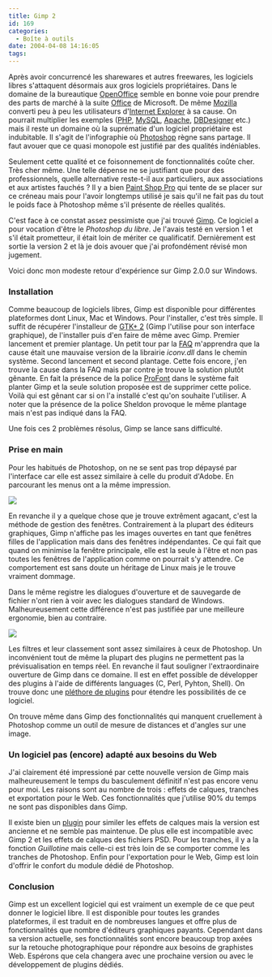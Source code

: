 ```yaml
---
title: Gimp 2
id: 169
categories:
  - Boîte à outils
date: 2004-04-08 14:16:05
tags:
---
```


Après avoir concurrencé les sharewares et autres freewares, les logiciels libres s'attaquent désormais aux gros logiciels propriétaires. Dans le domaine de la bureautique [OpenOffice](http://www.openoffice.org/ "OpenOffice.org") semble en bonne voie pour prendre des parts de marché à la suite [Office](http://office.microsoft.com/ "Microsoft Office Online") de Microsoft. De même [Mozilla](http://www.mozilla.org/ "Mozilla") converti peu à peu les utilisateurs d'[Internet Explorer](http://www.microsoft.com/windows/ie/ "Microsoft Internet Explorer") à sa cause. On pourrait multiplier les exemples ([PHP](http://www.php.net/ "PHP: Hypertext Preprocessor"), [MySQL](http://www.mysql.com/ "MySQL"), [Apache](http://httpd.apache.org/ "The Apache HTTP server project"), [DBDesigner](http://www.fabforce.net/dbdesigner4/ "DBDesigner") etc.) mais il reste un domaine où la suprématie d'un logiciel propriétaire est indubitable. Il s'agit de l'infographie où [Photoshop](http://www.adobe.fr/products/photoshop/main.html "Adobe Photoshop") règne sans partage. Il faut avouer que ce quasi monopole est justifié par des qualités indéniables.

Seulement cette qualité et ce foisonnement de fonctionnalités coûte cher. Très cher même. Une telle dépense ne se justifiant que pour des professionnels, quelle alternative reste-t-il aux particuliers, aux associations et aux artistes fauchés ? Il y a bien [Paint Shop Pro](http://www.jasc.com/products/paintshoppro/ "Paint Shop Pro") qui tente de se placer sur ce créneau mais pour l'avoir longtemps utilisé je sais qu'il ne fait pas du tout le poids face à Photoshop même s'il présente de réelles qualités.

C'est face à ce constat assez pessimiste que j'ai trouvé [Gimp](http://www.gimp.org/ "GIMP - The GNU Image Manipulation Program"). Ce logiciel a pour vocation d'être le _Photoshop du libre_. Je l'avais testé en version 1 et s'il était prometteur, il était loin de mériter ce qualificatif. Dernièrement est sortie la version 2 et là je dois avouer que j'ai profondément révisé mon jugement.

Voici donc mon modeste retour d'expérience sur Gimp 2.0.0 sur Windows.

### Installation

Comme beaucoup de logiciels libres, Gimp est disponible pour différentes plateformes dont Linux, Mac et Windows. Pour l'installer, c'est très simple. Il suffit de récupérer l'installeur de [GTK+ 2](http://www2.arnes.si/~sopjsimo/gimp/stable.html "Installeur GTK+ 2 pour Windows") (Gimp l'utilise pour son interface graphique), de l'installer puis d'en faire de même avec Gimp. Premier lancement et premier plantage. Un petit tour par la  [FAQ](http://www2.arnes.si/~sopjsimo/gimp/faq.html "Installers for GIMP for Windows - Frequently Asked Questions") m'apprendra que la cause était une mauvaise version de la librairie _iconv.dll_ dans le chemin système. Second lancement et second plantage. Cette fois encore, j'en trouve la cause dans la FAQ mais par contre je trouve la solution plutôt gênante. En fait la présence de la police [ProFont](/blog/2004/02/12/124-PolicePourProgrammeurs "Police pour programmeurs") dans le système fait planter Gimp et la seule solution proposée est de supprimer cette police. Voilà qui est gênant car si on l'a installé c'est qu'on souhaite l'utiliser. A noter que la présence de la police Sheldon provoque le même plantage mais n'est pas indiqué dans la FAQ.

Une fois ces 2 problèmes résolus, Gimp se lance sans difficulté.

### Prise en main

Pour les habitués de Photoshop, on ne se sent pas trop dépaysé par l'interface car elle est assez similaire à celle du produit d'Adobe. En parcourant les menus ont a la même impression.

![](/images/Gimp_2.png)

En revanche il y a quelque chose que je trouve extrêment agacant, c'est la méthode de gestion des fenêtres. Contrairement à la plupart des éditeurs graphiques, Gimp n'affiche pas les images ouvertes en tant que fenêtres filles de l'application mais dans des fenêtres indépendantes. Ce qui fait que quand on minimise la fenêtre principale, elle est la seule à l'être et non pas toutes les fenêtres de l'application comme on pourrait s'y attendre. Ce comportement est sans doute un héritage de Linux mais je le trouve vraiment dommage.

Dans le même registre les dialogues d'ouverture et de sauvegarde de fichier n'ont rien à voir avec les dialogues standard de Windows. Malheureusement cette différence n'est pas justifiée par une meilleure ergonomie, bien au contraire.

![](/images/Gimp_2_Dialogue_Ouverture.png)

Les filtres et leur classement sont assez similaires à ceux de Photoshop. Un inconvénient tout de même la plupart des plugins ne permettent pas la prévisualisation en temps réel. En revanche il faut souligner l'extraordinaire ouverture de Gimp dans ce domaine. Il est en effet possible de développer des plugins à l'aide de différents languages (C, Perl, Pyhton, Shell). On trouve donc une [pléthore de plugins](http://registry.gimp.org/ "GIMP Plug-In Registry") pour étendre les possibilités de ce logiciel.

On trouve même dans Gimp des fonctionnalités qui manquent cruellement à Photoshop comme un outil de mesure de distances et d'angles sur une image.

### Un logiciel pas (encore) adapté aux besoins du Web

J'ai clairement été impressioné par cette nouvelle version de Gimp mais malheureusement le temps du basculement définitif n'est pas encore venu pour moi. Les raisons sont au nombre de trois : effets de calques, tranches et exportation pour le Web. Ces fonctionnalités que j'utilise 90% du temps ne sont pas disponibles dans Gimp.

Il existe bien un [plugin](http://wingimp.hp.infoseek.co.jp/files/script/layer-effects_en.html "Layer Effect scripts") pour similer les effets de calques mais la version est ancienne et ne semble pas maintenue. De plus elle est incompatible avec Gimp 2 et les effets de calques des fichiers PSD. Pour les tranches, il y a la fonction _Guillotine_ mais celle-ci est très loin de se comporter comme les tranches de Photoshop. Enfin pour l'exportation pour le Web, Gimp est loin d'offrir le confort du module dédié de Photoshop.

### Conclusion

Gimp est un excellent logiciel qui est vraiment un exemple de ce que peut donner le logiciel libre. Il est disponible pour toutes les grandes plateformes, il est traduit en de nombreuses langues et offre plus de fonctionnalités que nombre d'éditeurs graphiques payants. Cependant dans sa version actuelle, ses fonctionnalités sont encore beaucoup trop axées sur la retouche photographique pour répondre aux besoins de graphistes Web. Espérons que cela changera avec une prochaine version ou avec le développement de plugins dédiés.